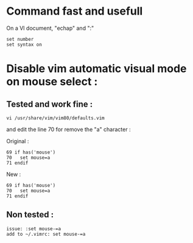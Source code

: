 # Command fast and usefull
  
On a VI document, "echap" and ":"  
  
    set number
    set syntax on  
  
# Disable vim automatic visual mode on mouse select :
  
## Tested and work fine :
  
    vi /usr/share/vim/vim80/defaults.vim  
  
and edit the line 70 for remove the "a" character :  
  
Original :  
  
    69 if has('mouse')  
    70   set mouse=a  
    71 endif  
  
New :  
  
    69 if has('mouse')  
    70   set mouse=a  
    71 endif  
  
## Non tested :
  
    issue: :set mouse-=a  
    add to ~/.vimrc: set mouse-=a   
